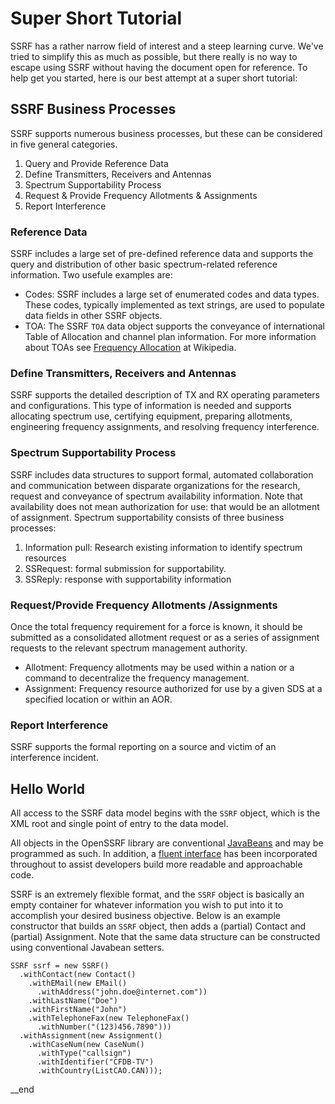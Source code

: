 # Super Short Tutorial

SSRF has a rather narrow field of interest and a steep learning curve. We've tried to simplify this as much as possible, but there really is no way to escape using SSRF without having the document open for reference. To help get you started, here is our best attempt at a super short tutorial:

## SSRF Business Processes

SSRF supports numerous business processes, but these can be considered in five general categories.

 1. Query and Provide Reference Data
 2. Define Transmitters, Receivers and Antennas
 3. Spectrum Supportability Process
 4. Request & Provide Frequency Allotments & Assignments
 5. Report Interference

### Reference Data

SSRF includes a large set of pre-defined reference data and supports the query and distribution of other basic spectrum-related reference information. Two usefule examples are:

 * Codes: SSRF includes a large set of enumerated codes and data types. These codes, typically implemented as text strings, are used to populate data fields in other SSRF objects.
 * TOA: The SSRF `TOA` data object supports the conveyance of international Table of Allocation and channel plan information. For more information about TOAs see [Frequency Allocation](http://en.wikipedia.org/wiki/Frequency_allocation) at Wikipedia.

### Define Transmitters, Receivers and Antennas

SSRF supports the detailed description of TX and RX operating parameters and configurations. This type of information is needed and supports allocating spectrum use, certifying equipment, preparing allotments, engineering frequency assignments, and resolving frequency interference.

### Spectrum Supportability Process

SSRF includes data structures to support formal, automated collaboration and communication between disparate organizations for the research, request and conveyance of spectrum availability information. Note that availability does not mean authorization for use: that would be an allotment of assignment. Spectrum supportability consists of three business processes:

 1. Information pull: Research existing information to identify spectrum resources
 2. SSRequest: formal submission for supportability.
 3. SSReply: response with supportability information

### Request/Provide Frequency Allotments /Assignments

Once the total frequency requirement for a force is known, it should be submitted as a consolidated allotment request or as a series of assignment requests to the relevant spectrum management authority.

 * Allotment: Frequency allotments may be used within a nation or a command to decentralize the frequency management.
 * Assignment: Frequency resource authorized for use by a given SDS at a specified location or within an AOR.

### Report Interference

SSRF supports the formal reporting on a source and victim of an interference incident.

## Hello World

All access to the SSRF data model begins with the `SSRF` object, which is the XML root and single point of entry to the data model.

All objects in the OpenSSRF library are conventional [JavaBeans](http://en.wikipedia.org/wiki/JavaBeans) and may be programmed as such. In addition, a [fluent interface](http://en.wikipedia.org/wiki/Fluent_interface) has been incorporated throughout to assist developers build more readable and approachable code.

SSRF is an extremely flexible format, and the `SSRF` object is basically an empty container for whatever information you wish to put into it to accomplish your desired business objective. Below is an example constructor that builds an `SSRF` object, then adds a (partial) Contact and (partial) Assignment. Note that the same data structure can be constructed using conventional Javabean setters.

    SSRF ssrf = new SSRF()
      .withContact(new Contact()
        .withEMail(new EMail()
          .withAddress("john.doe@internet.com"))
        .withLastName("Doe")
        .withFirstName("John")
        .withTelephoneFax(new TelephoneFax()
          .withNumber("(123)456.7890")))
      .withAssignment(new Assignment()
        .withCaseNum(new CaseNum()
          .withType("callsign")
          .withIdentifier("CFDB-TV")
          .withCountry(ListCAO.CAN)));

__end

